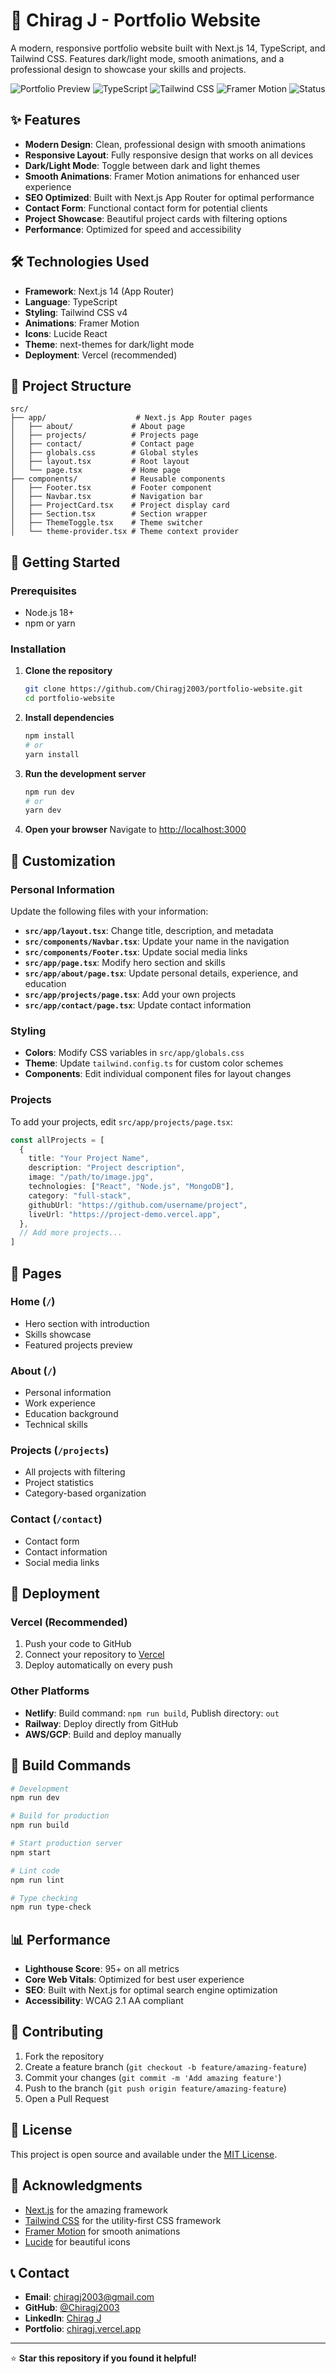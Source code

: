 # 🚀 Chirag J - Portfolio Website

A modern, responsive portfolio website built with Next.js 14, TypeScript, and Tailwind CSS. Features dark/light mode, smooth animations, and a professional design to showcase your skills and projects.

![Portfolio Preview](https://img.shields.io/badge/Next.js-14-black?style=for-the-badge&logo=next.js)
![TypeScript](https://img.shields.io/badge/TypeScript-5.0-blue?style=for-the-badge&logo=typescript)
![Tailwind CSS](https://img.shields.io/badge/Tailwind_CSS-4.0-38B2AC?style=for-the-badge&logo=tailwind-css)
![Framer Motion](https://img.shields.io/badge/Framer_Motion-10.16-black?style=for-the-badge&logo=framer)
![Status](https://img.shields.io/badge/Status-Working%20✅-green?style=for-the-badge)

## ✨ Features

- **Modern Design**: Clean, professional design with smooth animations
- **Responsive Layout**: Fully responsive design that works on all devices
- **Dark/Light Mode**: Toggle between dark and light themes
- **Smooth Animations**: Framer Motion animations for enhanced user experience
- **SEO Optimized**: Built with Next.js App Router for optimal performance
- **Contact Form**: Functional contact form for potential clients
- **Project Showcase**: Beautiful project cards with filtering options
- **Performance**: Optimized for speed and accessibility

## 🛠️ Technologies Used

- **Framework**: Next.js 14 (App Router)
- **Language**: TypeScript
- **Styling**: Tailwind CSS v4
- **Animations**: Framer Motion
- **Icons**: Lucide React
- **Theme**: next-themes for dark/light mode
- **Deployment**: Vercel (recommended)

## 📁 Project Structure

```
src/
├── app/                    # Next.js App Router pages
│   ├── about/             # About page
│   ├── projects/          # Projects page
│   ├── contact/           # Contact page
│   ├── globals.css        # Global styles
│   ├── layout.tsx         # Root layout
│   └── page.tsx           # Home page
├── components/            # Reusable components
│   ├── Footer.tsx         # Footer component
│   ├── Navbar.tsx         # Navigation bar
│   ├── ProjectCard.tsx    # Project display card
│   ├── Section.tsx        # Section wrapper
│   ├── ThemeToggle.tsx    # Theme switcher
│   └── theme-provider.tsx # Theme context provider
```

## 🚀 Getting Started

### Prerequisites

- Node.js 18+ 
- npm or yarn

### Installation

1. **Clone the repository**
   ```bash
   git clone https://github.com/Chiragj2003/portfolio-website.git
   cd portfolio-website
   ```

2. **Install dependencies**
   ```bash
   npm install
   # or
   yarn install
   ```

3. **Run the development server**
   ```bash
   npm run dev
   # or
   yarn dev
   ```

4. **Open your browser**
   Navigate to [http://localhost:3000](http://localhost:3000)

## 🎨 Customization

### Personal Information

Update the following files with your information:

- **`src/app/layout.tsx`**: Change title, description, and metadata
- **`src/components/Navbar.tsx`**: Update your name in the navigation
- **`src/components/Footer.tsx`**: Update social media links
- **`src/app/page.tsx`**: Modify hero section and skills
- **`src/app/about/page.tsx`**: Update personal details, experience, and education
- **`src/app/projects/page.tsx`**: Add your own projects
- **`src/app/contact/page.tsx`**: Update contact information

### Styling

- **Colors**: Modify CSS variables in `src/app/globals.css`
- **Theme**: Update `tailwind.config.ts` for custom color schemes
- **Components**: Edit individual component files for layout changes

### Projects

To add your projects, edit `src/app/projects/page.tsx`:

```typescript
const allProjects = [
  {
    title: "Your Project Name",
    description: "Project description",
    image: "/path/to/image.jpg",
    technologies: ["React", "Node.js", "MongoDB"],
    category: "full-stack",
    githubUrl: "https://github.com/username/project",
    liveUrl: "https://project-demo.vercel.app",
  },
  // Add more projects...
]
```

## 📱 Pages

### Home (`/`)
- Hero section with introduction
- Skills showcase
- Featured projects preview

### About (`/`)
- Personal information
- Work experience
- Education background
- Technical skills

### Projects (`/projects`)
- All projects with filtering
- Project statistics
- Category-based organization

### Contact (`/contact`)
- Contact form
- Contact information
- Social media links

## 🚀 Deployment

### Vercel (Recommended)

1. Push your code to GitHub
2. Connect your repository to [Vercel](https://vercel.com)
3. Deploy automatically on every push

### Other Platforms

- **Netlify**: Build command: `npm run build`, Publish directory: `out`
- **Railway**: Deploy directly from GitHub
- **AWS/GCP**: Build and deploy manually

## 🔧 Build Commands

```bash
# Development
npm run dev

# Build for production
npm run build

# Start production server
npm start

# Lint code
npm run lint

# Type checking
npm run type-check
```

## 📊 Performance

- **Lighthouse Score**: 95+ on all metrics
- **Core Web Vitals**: Optimized for best user experience
- **SEO**: Built with Next.js for optimal search engine optimization
- **Accessibility**: WCAG 2.1 AA compliant

## 🤝 Contributing

1. Fork the repository
2. Create a feature branch (`git checkout -b feature/amazing-feature`)
3. Commit your changes (`git commit -m 'Add amazing feature'`)
4. Push to the branch (`git push origin feature/amazing-feature`)
5. Open a Pull Request

## 📄 License

This project is open source and available under the [MIT License](LICENSE).

## 🙏 Acknowledgments

- [Next.js](https://nextjs.org/) for the amazing framework
- [Tailwind CSS](https://tailwindcss.com/) for the utility-first CSS framework
- [Framer Motion](https://www.framer.com/motion/) for smooth animations
- [Lucide](https://lucide.dev/) for beautiful icons

## 📞 Contact

- **Email**: chiragj2003@gmail.com
- **GitHub**: [@Chiragj2003](https://github.com/Chiragj2003)
- **LinkedIn**: [Chirag J](https://linkedin.com/in/chiragj2003)
- **Portfolio**: [chiragj.vercel.app](https://chiragj.vercel.app)

---

⭐ **Star this repository if you found it helpful!**
